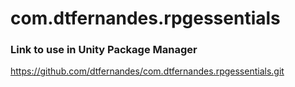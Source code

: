 # com.dtfernandes.rpgessentials

### Link to use in Unity Package Manager
https://github.com/dtfernandes/com.dtfernandes.rpgessentials.git

